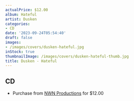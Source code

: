 ```yaml
---
actualPrice: $12.00
album: Hateful
artist: Dusken
categories:
- CD
date: '2023-09-24T05:54:40'
draft: false
images:
- /images/covers/dusken-hateful.jpg
inStock: true
thumbnailImage: /images/covers/dusken-hateful-thumb.jpg
title: Dusken - Hateful
---
```


## CD
* Purchase from [NWN Productions](http://shop.nwnprod.com/index.php?route=product/product&path=93&product_id=32893&sort=pd.name&order=ASC) for $12.00
